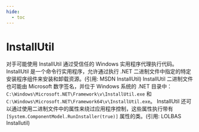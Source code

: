 ```yaml
---
hide:
  - toc
---
```


# InstallUtil

对手可能使用 InstallUtil 通过受信任的 Windows 实用程序代理执行代码。InstallUtil 是一个命令行实用程序，允许通过执行 .NET 二进制文件中指定的特定安装程序组件来安装和卸载资源。(引用: MSDN InstallUtil) InstallUtil 二进制文件也可能由 Microsoft 数字签名，并位于 Windows 系统的 .NET 目录中：<code>C:\Windows\Microsoft.NET\Framework\v<version>\InstallUtil.exe</code> 和 <code>C:\Windows\Microsoft.NET\Framework64\v<version>\InstallUtil.exe</code>。  InstallUtil 还可以通过使用二进制文件中的属性来绕过应用程序控制，这些属性执行带有 <code>[System.ComponentModel.RunInstaller(true)]</code> 属性的类。(引用: LOLBAS Installutil)
